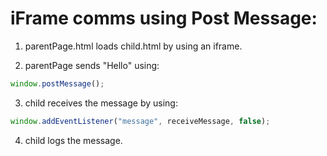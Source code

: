 # iFrame comms using Post Message:

1) parentPage.html loads child.html by using an iframe.

2) parentPage sends "Hello" using:
 
```javascript
window.postMessage();
```

3) child receives the message by using:

```javascript
window.addEventListener("message", receiveMessage, false);
```

4) child logs the message.